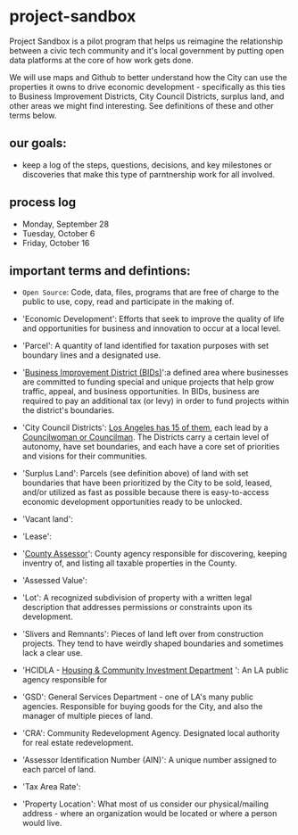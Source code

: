 # project-sandbox
Project Sandbox is a pilot program that helps us reimagine the relationship between a civic tech community and it's local government by putting open data platforms at the core of how work gets done. 

We will use maps and Github to better understand how the City can use the properties it owns to drive economic development - specifically as this ties to Business Improvement Districts, City Council Districts, surplus land, and other areas we might find interesting. See definitions of these and other terms below. 

## our goals:
- keep a log of the steps, questions, decisions, and key milestones or discoveries that make this type of parntnership work for all involved. 


## process log

- Monday, September 28
- Tuesday, October 6
- Friday, October 16

## important terms and defintions:

- `Open Source`: Code, data, files, programs that are free of charge to the public to use, copy, read and participate in the making of.

- 'Economic Development': Efforts that seek to improve the quality of life and opportunities for business and innovation to occur at a local level.  

- 'Parcel': A quantity of land identified for taxation purposes with set boundary lines and a designated use. 

- '<a href="https://www.google.com/maps/d/u/0/viewer?mid=zqfUVml1aEPw.kbxWlCihicZQ">Business Improvement District (BIDs)</a>':a defined area where businesses are committed to funding special and unique projects that help grow traffic, appeal, and business opportunities. In BIDs, business are required to pay an additional tax (or levy) in order to fund projects within the district's boundaries.

- 'City Council Districts': <a href="http://boundaries.latimes.com/set/la-city-council-districts-2012">Los Angeles has 15 of them</a>, each lead by a <a href="http://council.lacity.org/Directory/index.htm">Councilwoman or Councilman</a>. The Districts carry a certain level of autonomy, have set boundaries, and each have a core set of priorities and visions for their communities. 
- 'Surplus Land': Parcels (see definition above) of land with set boundaries that have been prioritized by the City to be sold, leased, and/or utilized as fast as possible because there is easy-to-access economic development opportunities ready to be unlocked. 

- 'Vacant land': 

- 'Lease': 

- '<a href="http://maps.assessor.lacounty.gov/GVH_2_2/Index.html?configBase=http://maps.assessor.lacounty.gov/Geocortex/Essentials/REST/sites/PAIS/viewers/PAIS_hv/virtualdirectory/Resources/Config/Default">County Assessor</a>': County agency responsible for discovering, keeping inventry of, and listing all taxable properties in the County. 

- 'Assessed Value':

- 'Lot': A recognized subdivision of property with a written legal description that addresses permissions or constraints upon its development.

- 'Slivers and Remnants': Pieces of land left over from construction projects. They tend to have weirdly shaped boundaries and sometimes lack a clear use. 

- 'HCIDLA - <a href="http://hcidla.lacity.org/residents-participants">Housing & Community Investment Department</a> ': An LA public agency responsible for 

- 'GSD': General Services Department - one of LA's many public agencies. Responsible for buying goods for the City, and also the manager of multiple pieces of land. 

- 'CRA': Community Redevelopment Agency. Designated local authority for real estate redevelopment. 

- 'Assessor Identification Number (AIN)': A unique number assigned to each parcel of land. 

- 'Tax Area Rate':

- 'Property Location': What most of us consider our physical/mailing address - where an organization would be located or where a person would live. 
